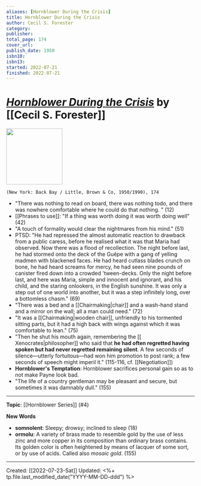 ```yaml
---
aliases: [Hornblower During the Crisis]
title: Hornblower During the Crisis
author: Cecil S. Forester
category: 
publisher: 
total_page: 174
cover_url: 
publish_date: 1950
isbn10: 
isbn13:
started: 2022-07-21
finished: 2022-07-21
---
```

# *[Hornblower During the Crisis](https://www.littlebrown.com/titles/c-s-forester/hornblower-during-the-crisis/9780316289443/)* by [[Cecil S. Forester]]

<img src="https://www.littlebrown.com/wp-content/uploads/2017/06/9780316289443.jpg?fit=448%2C675" width=150>

`(New York: Back Bay / Little, Brown & Co, 1950/1990), 174`

- "There was nothing to read on board, there was nothing todo, and there was nowhere comfortable where he could do that nothing. " (12)
- [[Phrases to use]]: "If a thing was worth doing it was worth doing well" (42)
- "A touch of formality would clear the nightmares from his mind." (51)
- PTSD: "He had repressed the almost automatic reaction to drawback from a public caress, before he realised what it was that Maria had observed. Now there was a flood of recollection. The night before last, he had stormed onto the deck of the Guêpe with a gang of yelling madmen with blackened faces. He had heard cutlass blades crunch on bone, he had heard screams for mercy, he had seen nine pounds of canister fired down into a crowded 'tween-decks. Only the night before last, and here was Maria, simple and innocent and ignorant, and his child, and the staring onlookers, in the English sunshine. It was only a step out of one world into another, but it was a step infinitely long, over a bottomless chasm." (69)
- "There was a bed and a [[Chairmaking|chair]] and a wash-hand stand and a mirror on the wall; all a man could need." (72)
- "It was a [[Chairmaking|wooden chair]], unfriendly to his tormented sitting parts, but it had a high back with wings against which it was comfortable to lean." (75)
- "Then he shut his mouth again, remembering the [[ Xenocrates|philosopher]] who said that **he had often regretted having spoken but had never regretted remaining silent**. A few seconds of silence—utterly fortuitous—had won him promotion to post rank; a few seconds of speech might imperil it." (115-116, cf. [[Negotiation]])
- **Hornblower's Temptation**: Hornblower sacrifices personal gain so as to not make Payne look bad.
- "The life of a country gentleman may be pleasant and secure, but sometimes it was damnably dull." (155)

--- 
**Topic**: [[Hornblower Series]] (#4)

**New Words**

- **somnolent**: Sleepy; drowsy; inclined to sleep (18)
- **ormolu**: A variety of brass made to resemble gold by the use of less zinc and more copper in its composition than ordinary brass contains. Its golden color is often heightened by means of lacquer of some sort, or by use of acids. Called also _mosaic gold_. (155)

---
Created: [[2022-07-23-Sat]]
Updated: <%+ tp.file.last_modified_date("YYYY-MM-DD-ddd") %>

